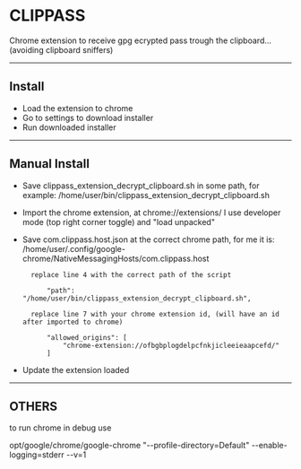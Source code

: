 # CLIPPASS

Chrome extension to receive gpg ecrypted pass trough the clipboard... (avoiding clipboard sniffers)


-------------------------------

## Install

* Load the extension to chrome
* Go to settings to download installer
* Run downloaded installer


-------------------------------

## Manual Install

* Save clippass_extension_decrypt_clipboard.sh in some path, for example:
        /home/user/bin/clippass_extension_decrypt_clipboard.sh

* Import the chrome extension, at chrome://extensions/ I use developer mode (top right corner toggle) and "load unpacked"

* Save com.clippass.host.json at the correct chrome path, for me it is:
        /home/user/.config/google-chrome/NativeMessagingHosts/com.clippass.host

        replace line 4 with the correct path of the script

            "path": "/home/user/bin/clippass_extension_decrypt_clipboard.sh",

        replace line 7 with your chrome extension id, (will have an id after imported to chrome)

            "allowed_origins": [
                "chrome-extension://ofbgbplogdelpcfnkjicleeieaapcefd/"
            ]

* Update the extension loaded


--------------------------------

## OTHERS

to run chrome in debug use

opt/google/chrome/google-chrome "--profile-directory=Default" --enable-logging=stderr --v=1
